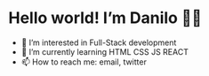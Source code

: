 # Hello world! I’m Danilo 🙋‍♂️

- 👀 I’m interested in Full-Stack development
- 🌱 I’m currently learning HTML CSS JS REACT
- 📫 How to reach me: email, twitter
